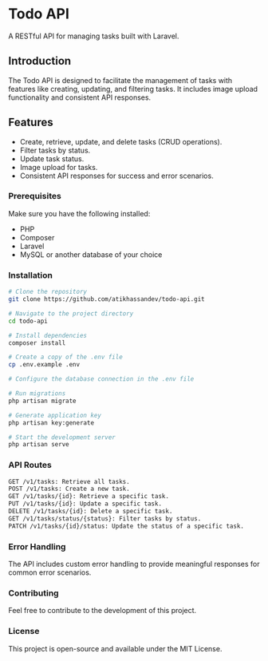 # Todo API

A RESTful API for managing tasks built with Laravel.



## Introduction

The Todo API is designed to facilitate the management of tasks with features like creating, updating, and filtering tasks. It includes image upload functionality and consistent API responses.

## Features

- Create, retrieve, update, and delete tasks (CRUD operations).
- Filter tasks by status.
- Update task status.
- Image upload for tasks.
- Consistent API responses for success and error scenarios.


### Prerequisites

Make sure you have the following installed:

- PHP
- Composer
- Laravel
- MySQL or another database of your choice

### Installation

```bash
# Clone the repository
git clone https://github.com/atikhassandev/todo-api.git

# Navigate to the project directory
cd todo-api

# Install dependencies
composer install

# Create a copy of the .env file
cp .env.example .env

# Configure the database connection in the .env file

# Run migrations
php artisan migrate

# Generate application key
php artisan key:generate

# Start the development server
php artisan serve

```

### API Routes
```bash
GET /v1/tasks: Retrieve all tasks.
POST /v1/tasks: Create a new task.
GET /v1/tasks/{id}: Retrieve a specific task.
PUT /v1/tasks/{id}: Update a specific task.
DELETE /v1/tasks/{id}: Delete a specific task.
GET /v1/tasks/status/{status}: Filter tasks by status.
PATCH /v1/tasks/{id}/status: Update the status of a specific task.
```

### Error Handling
The API includes custom error handling to provide meaningful responses for common error scenarios.

### Contributing
Feel free to contribute to the development of this project.

### License
This project is open-source and available under the MIT License.